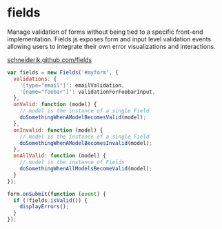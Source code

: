 fields
======

Manage validation of forms without being tied to a specific front-end implementation. Fields.js exposes form and input level validation events allowing users to integrate their own error visualizations and interactions.

 [schneiderik.github.com/fields](http://schneiderik.github.com/fields)


```js
var fields = new Fields('#myform', {
  validations: {
    '[type="email"]': emailValidation,
    '[name="foobar"]': validationForFoobarInput,
  },
  onValid: function (model) {
    // model is the instance of a single Field
    doSomethingWhenAModelBecomesValid(model);
  },
  onInvalid: function (model) {
    // model is the instance of a single Field
    doSomethingWhenAModelBecomesInvalid(model);
  },
  onAllValid: function (model) {
    // model is the instance of Fields
    doSomethingWhenAllModelsBecomeValid(model);
  }
});

form.onSubmit(function (event) {
  if (!fields.isValid()) {
    displayErrors();
  }
});
```
